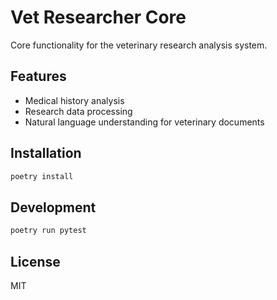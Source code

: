 # Vet Researcher Core

Core functionality for the veterinary research analysis system.

## Features

- Medical history analysis
- Research data processing
- Natural language understanding for veterinary documents

## Installation

```bash
poetry install
```

## Development

```bash
poetry run pytest
```

## License

MIT
